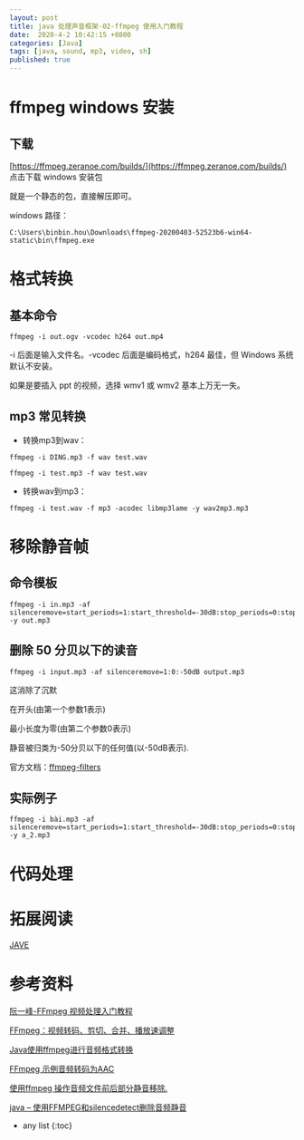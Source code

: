 ```yaml
---
layout: post
title: java 处理声音框架-02-ffmpeg 使用入门教程
date:  2020-4-2 10:42:15 +0800
categories: [Java]
tags: [java, sound, mp3, video, sh]
published: true
---
```


# ffmpeg windows 安装

## 下载

[https://ffmpeg.zeranoe.com/builds/](https://ffmpeg.zeranoe.com/builds/) 点击下载 windows 安装包

就是一个静态的包，直接解压即可。

windows 路径：

```
C:\Users\binbin.hou\Downloads\ffmpeg-20200403-52523b6-win64-static\bin\ffmpeg.exe
```

# 格式转换

## 基本命令

```
ffmpeg -i out.ogv -vcodec h264 out.mp4
```

-i 后面是输入文件名。-vcodec 后面是编码格式，h264 最佳，但 Windows 系统默认不安装。

如果是要插入 ppt 的视频，选择 wmv1 或 wmv2 基本上万无一失。

## mp3 常见转换

- 转换mp3到wav：

```
ffmpeg -i DING.mp3 -f wav test.wav
```

```
ffmpeg -i test.mp3 -f wav test.wav
```

- 转换wav到mp3：

```
ffmpeg -i test.wav -f mp3 -acodec libmp3lame -y wav2mp3.mp3
```

# 移除静音帧

## 命令模板

```
ffmpeg -i in.mp3 -af silenceremove=start_periods=1:start_threshold=-30dB:stop_periods=0:stop_threshold=-50dB:start_silence=0.2:stop_silence=1 -y out.mp3
```

## 删除 50 分贝以下的读音

```
ffmpeg -i input.mp3 -af silenceremove=1:0:-50dB output.mp3
```

这消除了沉默

在开头(由第一个参数1表示)

最小长度为零(由第二个参数0表示)

静音被归类为-50分贝以下的任何值(以-50dB表示).

官方文档：[ffmpeg-filters](https://ffmpeg.org/ffmpeg-filters.html)

## 实际例子

```
ffmpeg -i bài.mp3 -af silenceremove=start_periods=1:start_threshold=-30dB:stop_periods=0:stop_threshold=-50dB:start_silence=0.2:stop_silence=1 -y a_2.mp3
```

# 代码处理

# 拓展阅读

[JAVE](http://www.sauronsoftware.it/projects/jave/index.php)

# 参考资料

[阮一峰-FFmpeg 视频处理入门教程](http://www.ruanyifeng.com/blog/2020/01/ffmpeg.html)

[FFmpeg：视频转码、剪切、合并、播放速调整](https://blog.csdn.net/WuLex/article/details/101513018)

[Java使用ffmpeg进行音频格式转换](https://blog.csdn.net/scropio0zry/article/details/82389203)

[FFmpeg 示例音频转码为AAC](https://www.jianshu.com/p/e25d56a67c2e)

[使用ffmpeg 操作音频文件前后部分静音移除.](https://www.cnblogs.com/cainiaodage/p/10234724.html)

[java – 使用FFMPEG和silencedetect删除音频静音](http://www.voidcn.com/article/p-hfvlfpco-btm.html)

* any list
{:toc}
